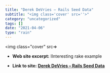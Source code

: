 ```yaml
---
title: "Derek DeVries – Rails Seed Data"
subtitle: "<img class='cover' src=''>"
category: "uncategorized"
tags: []
date: "2021-04-06"
type: "rain"
---
```

<img class="cover" src=>



* **Web site excerpt:** IInteresting rake example

* **Link to site:** **[Derek DeVries – Rails Seed Data](http://derekdevries.com/2009/04/13/rails-seed-data)**